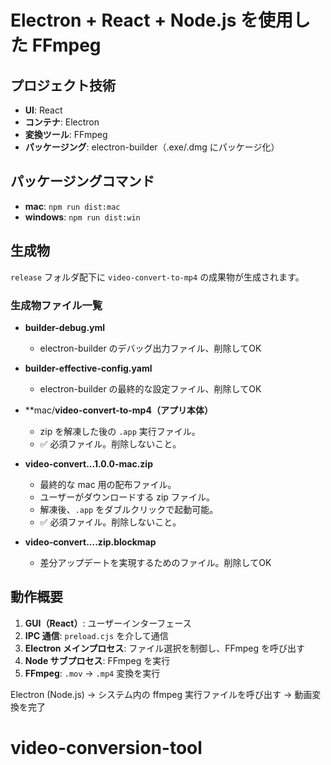 # Electron + React + Node.js を使用した FFmpeg

## プロジェクト技術
- **UI**: React
- **コンテナ**: Electron
- **変換ツール**: FFmpeg
- **パッケージング**: electron-builder（.exe/.dmg にパッケージ化）

## パッケージングコマンド
- **mac**: `npm run dist:mac`
- **windows**: `npm run dist:win`

## 生成物
`release` フォルダ配下に `video-convert-to-mp4` の成果物が生成されます。

### 生成物ファイル一覧
- **builder-debug.yml**
  - electron-builder のデバッグ出力ファイル、削除してOK

- **builder-effective-config.yaml**
  - electron-builder の最終的な設定ファイル、削除してOK

- **mac/**video-convert-to-mp4（アプリ本体）**
  - zip を解凍した後の `.app` 実行ファイル。
  - ✅ 必須ファイル。削除しないこと。

- **video-convert...1.0.0-mac.zip**
  - 最終的な mac 用の配布ファイル。
  - ユーザーがダウンロードする zip ファイル。
  - 解凍後、`.app` をダブルクリックで起動可能。
  - ✅ 必須ファイル。削除しないこと。

- **video-convert....zip.blockmap**
  - 差分アップデートを実現するためのファイル。削除してOK

## 動作概要
1. **GUI（React）**: ユーザーインターフェース
2. **IPC 通信**: `preload.cjs` を介して通信
3. **Electron メインプロセス**: ファイル選択を制御し、FFmpeg を呼び出す
4. **Node サブプロセス**: FFmpeg を実行
5. **FFmpeg**: `.mov` → `.mp4` 変換を実行

Electron (Node.js) → システム内の ffmpeg 実行ファイルを呼び出す → 動画変換を完了
# video-conversion-tool

